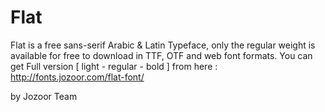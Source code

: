 # Flat
Flat is a free sans-serif Arabic &amp; Latin Typeface, only the regular weight is available for free to download in TTF, OTF and web font formats.
You can get Full version [ light - regular - bold ] from here : http://fonts.jozoor.com/flat-font/

by Jozoor Team
